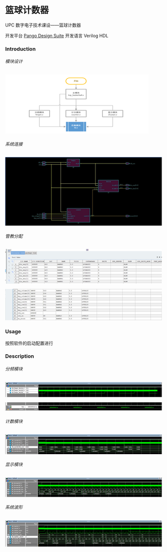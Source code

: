 # 篮球计数器

UPC 数字电子技术课设——篮球计数器

开发平台 [Pango Design Suite](https://www.pangomicro.com/en/) 开发语言 Verilog HDL

### Introduction

###### 模块设计

![1721827158296](image/README/1721827158296.png)

###### 系统连接

![1721827352408](image/README/1721827352408.png)

###### 管教分配

![1721827337716](image/README/1721827337716.png)

![1721827361788](image/README/1721827361788.png)

### Usage

按照软件的启动配置进行

### Description

###### 分频模块

![1721827380741](image/README/1721827380741.png)

![1721827388373](image/README/1721827388373.png)

###### 计数模块

![1721827395321](image/README/1721827395321.png)

###### 显示模块

![1721827403501](image/README/1721827403501.png)

###### 系统波形

![1721827415332](image/README/1721827415332.png)

